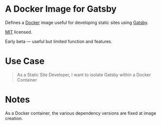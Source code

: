 # A Docker Image for Gatsby
Defines a <a href='https://www.docker.com/' rel='tag'>Docker</a> image useful for developing static sites using <a href='https://www.gatsbyjs.org/' rel='tag'>Gatsby</a>.

<a href='https://opensource.org/licenses/MIT' rel='tag'>MIT</a> licensed.

Early beta ― useful but limited function and features. 

# Use Case

> As a Static Site Developer,
> I want to isolate Gatsby within a Docker Container 

# Notes

As a Docker container, the various dependency versions are fixed at image creation. 
